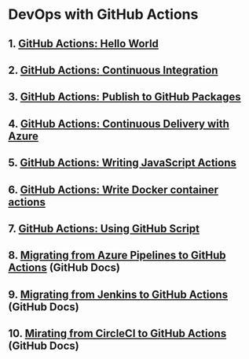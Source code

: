 # DevOps with GitHub Actions

## 1. [GitHub Actions: Hello World](https://github.com/Zi-Tao/hello-github-actions)

## 2. [GitHub Actions: Continuous Integration](https://github.com/Zi-Tao/github-actions-for-ci)

## 3. [GitHub Actions: Publish to GitHub Packages](https://github.com/Zi-Tao/github-actions-for-packages)

## 4. [GitHub Actions: Continuous Delivery with Azure](https://github.com/Zi-Tao/github-actions-continuous-delivery-azure)

## 5. [GitHub Actions: Writing JavaScript Actions](https://github.com/Zi-Tao/writing-javascript-actions)

## 6. [GitHub Actions: Write Docker container actions](https://github.com/Zi-Tao/write-docker-actions)

## 7. [GitHub Actions: Using GitHub Script](https://github.com/Zi-Tao/write-github-script)

## 8. [Migrating from Azure Pipelines to GitHub Actions](https://docs.github.com/en/actions/migrating-to-github-actions/migrating-from-azure-pipelines-to-github-actions)  (GitHub Docs)

## 9. [Migrating from Jenkins to GitHub Actions](https://docs.github.com/en/actions/migrating-to-github-actions/migrating-from-jenkins-to-github-actions)  (GitHub Docs)

## 10. [Mirating from CircleCI to GitHub Actions](https://docs.github.com/en/actions/migrating-to-github-actions/migrating-from-circleci-to-github-actions)  (GitHub Docs)
